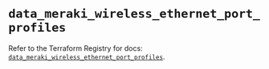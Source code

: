 # `data_meraki_wireless_ethernet_port_profiles`

Refer to the Terraform Registry for docs: [`data_meraki_wireless_ethernet_port_profiles`](https://registry.terraform.io/providers/ciscodevnet/meraki/1.7.1/docs/data-sources/wireless_ethernet_port_profiles).
